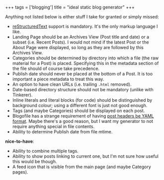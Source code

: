 +++
tags = ['blogging']
title = "ideal static blog generator"
+++

Anything not listed below is either stuff I take for granted or simply
missed:

-   [reStructuredText] support is mandatory. It\'s the only markup
    language I like.
-   Landing Page should be an Archives View (Post title and date) or a
    subset (i.e. Recent Posts). I would not mind if the latest Post or
    the About Page were displayed, so long as they are followed by this
    Archives View.
-   Categories should be determined by directory into which a file (the
    raw material for a Post) is placed. Specifying this in the metadata
    section of the file should of course take precedence.
-   Publish date should never be placed at the bottom of a Post. It is
    too important a piece metadata to treat this way.
-   An option to have clean URLs (i.e. trailing `.html` removed).
-   Date-based directory structure should not be mandatory (unlike with
    Tinkerer).
-   Inline literals and literal blocks (for code) should be
    distinguished by background colour; using a different font is just
    not good enough.
-   Tags (and maybe Categories) should be displayed on each post.
-   Blogofile has a strange requirement of having [post headers be YAML
    format]. Maybe there\'s a good reason, but I want my generator to
    not require anything special in file contents.
-   Ability to determine Publish date from file mtime.

**nice-to-have**:

-   Ability to combine multiple tags.
-   Ability to show posts linking to current one, but I\'m not sure how
    useful this would be though.
-   A feed icon that is visible from the main page (and maybe Category
    pages).

  [reStructuredText]: http://docutils.sourceforge.net/docs/ref/rst/restructuredtext.html
  [post headers be YAML format]: http://docs.blogofile.com/en/latest/posts.html

